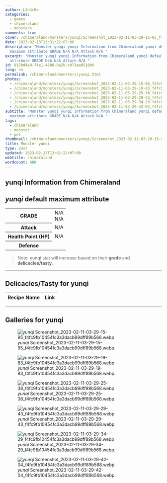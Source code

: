 ```yaml
---
author: L3n4r0x
categories:
  - games
  - chimeraland
  - monsters
comments: true
cover: /chimeraland/monsters/yunqi/Screenshot_2023-02-11-03-29-15-95_f4fc9fb10454fc3a3dacb99dff89b568.webp
date: 2023-02-13T13:31:22+07:00
description: "Monster yunqi yunqi Information from Chimeraland yunqi default
  maximum attribute GRADE N/A N/A Attack N/A "
excerpt: "Monster yunqi yunqi Information from Chimeraland yunqi default maximum
  attribute GRADE N/A N/A Attack N/A "
id: 815bd4a0-f4e1-4888-8a2b-c973aad518b6
lang: en
permalink: /chimeraland/monsters/yunqi.html
photos:
  - /chimeraland/monsters/yunqi/Screenshot_2023-02-11-03-29-15-95_f4fc9fb10454fc3a3dacb99dff89b568.webp
  - /chimeraland/monsters/yunqi/Screenshot_2023-02-11-03-29-19-83_f4fc9fb10454fc3a3dacb99dff89b568.webp
  - /chimeraland/monsters/yunqi/Screenshot_2023-02-11-03-29-25-38_f4fc9fb10454fc3a3dacb99dff89b568.webp
  - /chimeraland/monsters/yunqi/Screenshot_2023-02-11-03-29-29-43_f4fc9fb10454fc3a3dacb99dff89b568.webp
  - /chimeraland/monsters/yunqi/Screenshot_2023-02-11-03-29-34-29_f4fc9fb10454fc3a3dacb99dff89b568.webp
  - /chimeraland/monsters/yunqi/Screenshot_2023-02-11-03-29-42-04_f4fc9fb10454fc3a3dacb99dff89b568.webp
subtitle: "Monster yunqi yunqi Information from Chimeraland yunqi default
  maximum attribute GRADE N/A N/A Attack N/A "
tags:
  - chimeraland
  - monster
  - pet
thumbnail: /chimeraland/monsters/yunqi/Screenshot_2023-02-11-03-29-15-95_f4fc9fb10454fc3a3dacb99dff89b568.webp
title: Monster yunqi
type: post
updated: 2023-02-13T13:42:22+07:00
webtitle: chimeraland
wordcount: 988
---
```


<link
  rel="stylesheet"
  href="https://rawcdn.githack.com/dimaslanjaka/Web-Manajemen/870a349/css/bootstrap-5-3-0-alpha3-wrapper.css"
/>
<section id="bootstrap-wrapper">
  <div data-bs-theme="dark">
    <h2>yunqi Information from Chimeraland</h2>
    <h2 id="attribute"><i>yunqi</i> default maximum attribute</h2>
    <div class="row">
      <div class="col mb-2">
        <div class="card">
          <div class="card-body">
            <table>
              <tr>
                <th>GRADE</th>
                <td>N/A <br />N/A</td>
              </tr>
              <tr>
                <th>Attack</th>
                <td>N/A</td>
              </tr>
              <tr>
                <th>Health Point (HP)</th>
                <td>N/A</td>
              </tr>
              <tr>
                <th>Defense</th>
                <td></td>
              </tr>
            </table>
          </div>
        </div>
      </div>
    </div>
    <blockquote class="bd-callout bd-callout-warning">
      Note: yunqi stat will increase based on their <b>grade</b> and
      <b>delicacies/tasty</b>.
    </blockquote>
    <hr />
    <h2 id="delicacies">Delicacies/Tasty for yunqi</h2>
    <div class="card">
      <div class="card-body">
        <div class="table-responsive">
          <table class="table table-striped">
            <thead>
              <tr>
                <th>Recipe Name</th>
                <th>Link</th>
              </tr>
            </thead>
            <tbody></tbody>
          </table>
        </div>
      </div>
    </div>
    <hr />
    <div id="gallery">
      <h2>Galleries for yunqi</h2>
      <div class="row">
        <div class="col-lg-6 col-12">
          <figure>
            <img
              src="https://www.webmanajemen.com/chimeraland/monsters/yunqi/Screenshot_2023-02-11-03-29-15-95_f4fc9fb10454fc3a3dacb99dff89b568.webp"
              alt="yunqi Screenshot_2023-02-11-03-29-15-95_f4fc9fb10454fc3a3dacb99dff89b568.webp"
            />
            <figcaption style="word-wrap: break-word">
              <i>yunqi</i>
              Screenshot_2023-02-11-03-29-15-95_f4fc9fb10454fc3a3dacb99dff89b568.webp.
            </figcaption>
          </figure>
        </div>
        <div class="col-lg-6 col-12">
          <figure>
            <img
              src="https://www.webmanajemen.com/chimeraland/monsters/yunqi/Screenshot_2023-02-11-03-29-19-83_f4fc9fb10454fc3a3dacb99dff89b568.webp"
              alt="yunqi Screenshot_2023-02-11-03-29-19-83_f4fc9fb10454fc3a3dacb99dff89b568.webp"
            />
            <figcaption style="word-wrap: break-word">
              <i>yunqi</i>
              Screenshot_2023-02-11-03-29-19-83_f4fc9fb10454fc3a3dacb99dff89b568.webp.
            </figcaption>
          </figure>
        </div>
        <div class="col-lg-6 col-12">
          <figure>
            <img
              src="https://www.webmanajemen.com/chimeraland/monsters/yunqi/Screenshot_2023-02-11-03-29-25-38_f4fc9fb10454fc3a3dacb99dff89b568.webp"
              alt="yunqi Screenshot_2023-02-11-03-29-25-38_f4fc9fb10454fc3a3dacb99dff89b568.webp"
            />
            <figcaption style="word-wrap: break-word">
              <i>yunqi</i>
              Screenshot_2023-02-11-03-29-25-38_f4fc9fb10454fc3a3dacb99dff89b568.webp.
            </figcaption>
          </figure>
        </div>
        <div class="col-lg-6 col-12">
          <figure>
            <img
              src="https://www.webmanajemen.com/chimeraland/monsters/yunqi/Screenshot_2023-02-11-03-29-29-43_f4fc9fb10454fc3a3dacb99dff89b568.webp"
              alt="yunqi Screenshot_2023-02-11-03-29-29-43_f4fc9fb10454fc3a3dacb99dff89b568.webp"
            />
            <figcaption style="word-wrap: break-word">
              <i>yunqi</i>
              Screenshot_2023-02-11-03-29-29-43_f4fc9fb10454fc3a3dacb99dff89b568.webp.
            </figcaption>
          </figure>
        </div>
        <div class="col-lg-6 col-12">
          <figure>
            <img
              src="https://www.webmanajemen.com/chimeraland/monsters/yunqi/Screenshot_2023-02-11-03-29-34-29_f4fc9fb10454fc3a3dacb99dff89b568.webp"
              alt="yunqi Screenshot_2023-02-11-03-29-34-29_f4fc9fb10454fc3a3dacb99dff89b568.webp"
            />
            <figcaption style="word-wrap: break-word">
              <i>yunqi</i>
              Screenshot_2023-02-11-03-29-34-29_f4fc9fb10454fc3a3dacb99dff89b568.webp.
            </figcaption>
          </figure>
        </div>
        <div class="col-lg-6 col-12">
          <figure>
            <img
              src="https://www.webmanajemen.com/chimeraland/monsters/yunqi/Screenshot_2023-02-11-03-29-42-04_f4fc9fb10454fc3a3dacb99dff89b568.webp"
              alt="yunqi Screenshot_2023-02-11-03-29-42-04_f4fc9fb10454fc3a3dacb99dff89b568.webp"
            />
            <figcaption style="word-wrap: break-word">
              <i>yunqi</i>
              Screenshot_2023-02-11-03-29-42-04_f4fc9fb10454fc3a3dacb99dff89b568.webp.
            </figcaption>
          </figure>
        </div>
      </div>
    </div>
  </div>
</section>